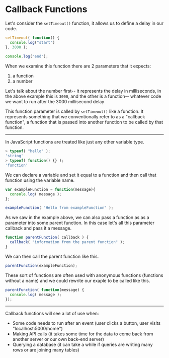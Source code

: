 # Callback Functions
Let's consider the `setTimeout()` function, it allows us to define a delay in our code.
```JavaScript
setTimeout( function() { 
  console.log("start") 
}, 3000 );
    
console.log("end");
```
When we examine this function there are 2 parameters that it expects:

1.  a function
2.  a number
   
Let's talk about the number first-- it represents the delay in milliseconds, in the above example this is `3000`, and the other is a function-- whatever code we want to run after the 3000 millisecond delay

This function parameter is called by `setTimeout()` like a function. It represents something that we conventionally refer to as a "callback function", a function that is passed into another function to be called by that function.
<hr>
In JavaScript functions are treated like just any other variable type.

```JavaScript
> typeof( "hello" );
'string'
> typeof( function() {} );
'function'
```
We can declare a variable and set it equal to a function and then call that function using the variable name.
```JavaScript
var exampleFunction = function(message){
  console.log( message );
};

exampleFunction( "Hello from exampleFunction" );
```
As we saw in the example above, we can also pass a function as as a parameter into some parent function. In this case let's all this parameter callback and pass it a message.

```JavaScript
function parentFunction( callback ) {
  callback( "information from the parent function" );
}
```

We can then call the parent function like this.

```JavaScript
parentFunction(exampleFunction);
```

These sort of functions are often used with anonymous functions (functions without a name) and we could rewrite our exaple to be called like this.

```JavaScript
parentFunction( function(message) {
  console.log( message );
});
```
<hr>
Callback functions will see a lot of use when:

*   Some code needs to run after an event (user clicks a button, user visits "localhost:5000/home")
*   Making API calls (it takes some time for the data to come back from another server or our own back-end server)
*   Querying a database (it can take a while if queries are writing many rows or are joining many tables)